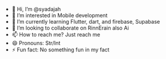 - 👋 Hi, I’m @syadajah
- 👀 I’m interested in Mobile development
- 🌱 I’m currently learning Flutter, dart, and firebase, Supabase
- 💞️ I’m looking to collaborate on RinnErain also Ai
- 📫 How to reach me? Just reach me
- 😄 Pronouns: Str/Int
- ⚡ Fun fact: No something fun in my fact

<!---
syadajah/syadajah is a ✨ special ✨ repository because its `README.md` (this file) appears on your GitHub profile.
You can click the Preview link to take a look at your changes.
--->

